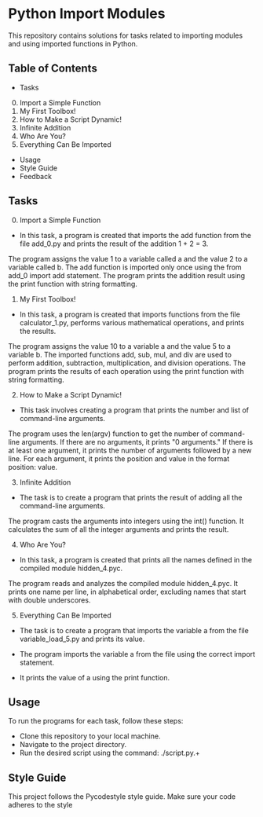 
# Python Import Modules


This repository contains solutions for tasks related to importing modules and using imported functions in Python.

## Table of Contents
- Tasks
0. Import a Simple Function
1. My First Toolbox!
2. How to Make a Script Dynamic!
3. Infinite Addition
4. Who Are You?
5. Everything Can Be Imported
- Usage
- Style Guide
- Feedback

## Tasks

0. Import a Simple Function

- In this task, a program is created that imports the add function from the file add_0.py and prints the result of the addition 1 + 2 = 3.

The program assigns the value 1 to a variable called a and the value 2 to a variable called b.
The add function is imported only once using the from add_0 import add statement.
The program prints the addition result using the print function with string formatting.

1. My First Toolbox!

- In this task, a program is created that imports functions from the file calculator_1.py, performs various mathematical operations, and prints the results.

The program assigns the value 10 to a variable a and the value 5 to a variable b.
The imported functions add, sub, mul, and div are used to perform addition, subtraction, multiplication, and division operations.
The program prints the results of each operation using the print function with string formatting.

2. How to Make a Script Dynamic!

- This task involves creating a program that prints the number and list of command-line arguments.

The program uses the len(argv) function to get the number of command-line arguments.
If there are no arguments, it prints "0 arguments."
If there is at least one argument, it prints the number of arguments followed by a new line.
For each argument, it prints the position and value in the format position: value.

3. Infinite Addition

- The task is to create a program that prints the result of adding all the command-line arguments.

The program casts the arguments into integers using the int() function.
It calculates the sum of all the integer arguments and prints the result.

4. Who Are You?

- In this task, a program is created that prints all the names defined in the compiled module hidden_4.pyc.

The program reads and analyzes the compiled module hidden_4.pyc.
It prints one name per line, in alphabetical order, excluding names that start with double underscores.

5. Everything Can Be Imported

- The task is to create a program that imports the variable a from the file variable_load_5.py and prints its value.

- The program imports the variable a from the file using the correct import statement.
- It prints the value of a using the print function.


## Usage

To run the programs for each task, follow these steps:

- Clone this repository to your local machine.
- Navigate to the project directory.
- Run the desired script using the command: ./script.py.+

## Style Guide

This project follows the Pycodestyle style guide. Make sure your code adheres to the style

